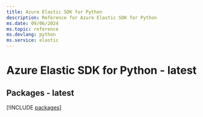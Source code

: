 ```yaml
---
title: Azure Elastic SDK for Python
description: Reference for Azure Elastic SDK for Python
ms.date: 09/06/2024
ms.topic: reference
ms.devlang: python
ms.service: elastic
---
```

# Azure Elastic SDK for Python - latest
## Packages - latest
[!INCLUDE [packages](elastic-index.md)]